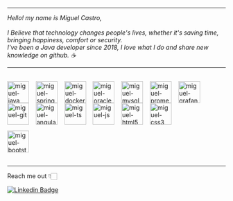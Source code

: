 <hr>

<i>
Hello! my name is Miguel Castro,
<br><br>
I Believe that technology changes people's lives, whether it's saving time, bringing happiness, comfort or security.
<br>
I've been a Java developer since 2018, I love what I do and share new knowledge on github. ☕️
</i>

<hr>

<div style="display: inline_block">
  <br>
  <img align="center" alt="miguel-java" height="50" width="50" src="https://cdn.jsdelivr.net/gh/devicons/devicon/icons/java/java-original.svg"/>
  &nbsp;&nbsp;
  <img align="center" alt="miguel-spring" height="50" width="50" src="https://cdn.jsdelivr.net/gh/devicons/devicon/icons/spring/spring-original.svg"/>
  &nbsp;&nbsp;
  <img align="center" alt="miguel-docker" height="50" width="50" src="https://cdn.jsdelivr.net/gh/devicons/devicon/icons/docker/docker-plain.svg"/>
  &nbsp;&nbsp;
  <img align="center" alt="miguel-oracle" height="50" width="50" src="https://cdn.jsdelivr.net/gh/devicons/devicon/icons/oracle/oracle-original.svg"/>
  &nbsp;&nbsp;
  <img align="center" alt="miguel-mysql" height="50" width="50" src="https://cdn.jsdelivr.net/gh/devicons/devicon/icons/mysql/mysql-original.svg"/>
  &nbsp;&nbsp;
  <img align="center" alt="miguel-prometheus" height="50" width="50" src="https://cdn.jsdelivr.net/gh/devicons/devicon/icons/prometheus/prometheus-original.svg"/>
  &nbsp;&nbsp;
  <img align="center" alt="miguel-grafana" height="50" width="50" src="https://cdn.jsdelivr.net/gh/devicons/devicon/icons/grafana/grafana-original.svg"/>
  &nbsp;&nbsp;
  <img align="center" alt="miguel-git" height="50" width="50" src="https://cdn.jsdelivr.net/gh/devicons/devicon/icons/git/git-original.svg"/>
  &nbsp;&nbsp;
  <img align="center" alt="miguel-angular" height="50" width="50" src="https://cdn.jsdelivr.net/gh/devicons/devicon/icons/angularjs/angularjs-original.svg"/>
  &nbsp;&nbsp;
  <img align="center" alt="miguel-ts" height="50" width="50" src="https://cdn.jsdelivr.net/gh/devicons/devicon/icons/typescript/typescript-original.svg"/>
  &nbsp;&nbsp;
  <img align="center" alt="miguel-js" height="50" width="50" src="https://cdn.jsdelivr.net/gh/devicons/devicon/icons/javascript/javascript-original.svg"/>
  &nbsp;&nbsp;
  <img align="center" alt="miguel-html5" height="50" width="50" src="https://cdn.jsdelivr.net/gh/devicons/devicon/icons/html5/html5-original.svg"/>
  &nbsp;&nbsp;
  <img align="center" alt="miguel-css3" height="50" width="50" src="https://cdn.jsdelivr.net/gh/devicons/devicon/icons/css3/css3-original.svg"/>
  <p></p>
  <img align="center" alt="miguel-bootstrap" height="50" width="50" src="https://cdn.jsdelivr.net/gh/devicons/devicon/icons/bootstrap/bootstrap-original.svg"/>
</div>
<br>

<hr>

Reach me out 👇🏻

[![Linkedin Badge](https://img.shields.io/badge/-Miguel%20Castro-6633cc?style=flat-square&labelColor=6633cc&logo=linkedin&logoColor=white&link=https://www.linkedin.com/in/miguel-castro-b199b71b4/)](https://www.linkedin.com/in/miguel-castro-b199b71b4/) 

